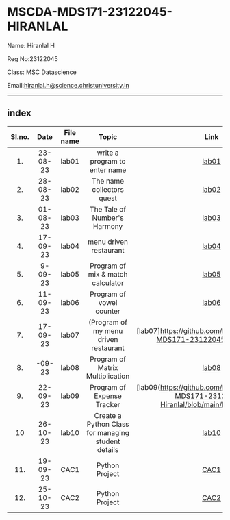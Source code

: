 # MSCDA-MDS171-23122045-HIRANLAL

Name: Hiranlal H 

Reg No:23122045

Class: MSC Datascience

Email:hiranlal.h@science.christuniversity.in 


***
## index 
|SI.no.|Date|File name|Topic|Link|
|:----:|:----:|:----:|:----:|:----:|
|1.|23-08-23|lab01|write a program to enter name|[lab01](https://github.com/HiranlalH/MScDSA-MDS171-23122045-Hiranlal.git)
|2.|28-08-23|lab02|The name collectors quest|[lab02](https://github.com/HiranlalH/MScDSA-MDS171-23122045-Hiranlal/blob/c2f673c6be4d4016f43d52e51f5acc5fd7b6c1dc/lab02.ipynb)
|3.|01-08-23|lab03|The Tale of Number's Harmony|[lab03](https://github.com/HiranlalH/MScDSA-MDS171-23122045-Hiranlal/blob/c2f673c6be4d4016f43d52e51f5acc5fd7b6c1dc/lab03.ipynb)
|4.|17-09-23|lab04|menu driven restaurant|[lab04](https://github.com/HiranlalH/MScDSA-MDS171-23122045-Hiranlal/blob/c2f673c6be4d4016f43d52e51f5acc5fd7b6c1dc/lab04.ipynb)
|5.|9-09-23|lab05|Program of mix & match calculator|[lab05](https://github.com/HiranlalH/MScDSA-MDS171-23122045-Hiranlal/blob/c2f673c6be4d4016f43d52e51f5acc5fd7b6c1dc/lab05.ipynb)
|6.|11-09-23|lab06|Program of vowel counter|[lab06](https://github.com/HiranlalH/MScDSA-MDS171-23122045-Hiranlal/blob/c2f673c6be4d4016f43d52e51f5acc5fd7b6c1dc/lab06.ipynb)
|7.|17-09-23|lab07|(Program of my menu driven restaurant|[lab07]https://github.com/HiranlalH/MScDSA-MDS171-23122045-Hiranlal.git)
|8.|-09-23|lab08|Program of Matrix Multiplication|[lab08](https://github.com/HiranlalH/MScDSA-MDS171-23122045-Hiranlal/blob/de40eee6d0bb4a6457f7fc102d7f9181f96ad203/lab08.ipynb)
|9.|22-09-23|lab09|Program of Expense Tracker|[lab09(https://github.com/HiranlalH/MScDSA-MDS171-23122045-Hiranlal/blob/main/lab09.ipynb)
|10|26-10-23|lab10|Create a Python Class for managing student details|[lab10](https://github.com/HiranlalH/MScDSA-MDS171-23122045-Hiranlal/blob/53cf8179a74837843bb2062c4f11e99d272d0d9e/lab10.ipynb)
|11.|19-09-23|CAC1|Python Project|[CAC1](https://github.com/jofin-44/MScDSA-MDS171-23122017-Jofin/blob/baa986003a06ad17b9975630eccde650bc61f636/cac.ipynb)
|12.|25-10-23|CAC2|Python Project|[CAC2](https://github.com/HiranlalH/MScDSA-MDS171-23122045-Hiranlal/tree/bf915e824408709e4f5cbb34dab6bd805159e9e8/CAC-2)